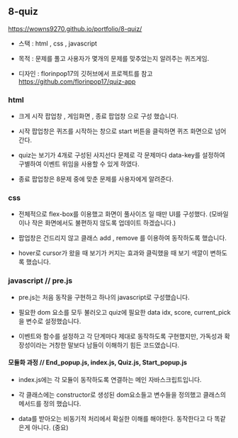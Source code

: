 ## 8-quiz

https://wowns9270.github.io/portfolio/8-quiz/

- 스택 : html , css , javascript

- 목적 : 문제를 풀고 사용자가 몇개의 문제를 맞추었는지 알려주는 퀴즈게임.

- 디자인 : florinpop17의 깃허브에서 프로젝트를 참고 https://github.com/florinpop17/quiz-app

### html

- 크게 시작 팝업창 , 게임화면 , 종료 팝업창 으로 구성 했습니다.

- 시작 팝업창은 퀴즈를 시작하는 창으로 start 버튼을 클릭하면 퀴즈 화면으로 넘어간다.

- quiz는 보기가 4개로 구성된 사지선다 문제로 각 문제마다 data-key를 설정하여 구별하여 이벤트 위임을 사용할 수 있게 하였다.

- 종료 팝업창은 8문제 중에 맞춘 문제를 사용자에게 알려준다.

### css

- 전체적으로 flex-box를 이용했고 화면이 풀사이즈 일 때만 UI를 구성했다. (모바일이나 작은 화면에서도 불편하지 않도록 업데이트 하겠습니다.)

- 팝업창은 건드리지 않고 클래스 add , remove 를 이용하여 동작하도록 했습니다.

- hover로 cursor가 왔을 때 보기가 커지는 효과와 클릭했을 때 보기 색깔이 변하도록 했습니다.

### javascript // pre.js

- pre.js는 처음 동작을 구현하고 하나의 javascript로 구성했습니다.

- 필요한 dom 요소를 모두 불러오고 quiz에 필요한 data idx, score, current_pick을 변수로 설정했습니다.

- 이벤트와 함수를 설정하고 각 단계마다 제대로 동작하도록 구현했지만, 가독성과 확장성이라는 거창한 말보다 남들이 이해하기 힘든 코드였습니다.

#### 모듈화 과정 // End_popup.js, index.js, Quiz.js, Start_popup.js

- index.js에는 각 모듈이 동작하도록 연결하는 메인 자바스크립트입니다.

- 각 클래스에는 constructor로 생성된 dom요소들고 변수들을 정의했고 클래스의 메서드를 정의 했습니다.

- data를 받아오는 비동기적 처리에서 확실한 이해를 해야한다. 동작한다고 다 똑같은게 아니다. (중요)
